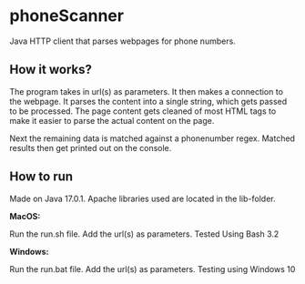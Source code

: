 # phoneScanner
Java HTTP client that parses webpages for phone numbers.

## How it works?

The program takes in url(s) as parameters. It then makes a connection to the webpage. It parses the content into a single string, which gets passed to be processed. The page content gets cleaned of most HTML tags to make it easier to parse the actual content on the page.

Next the remaining data is matched against a phonenumber regex. Matched results then get printed out on the console.

## How to run

Made on Java 17.0.1.
Apache libraries used are located in the lib-folder.

**MacOS:**

Run the run.sh file. Add the url(s) as parameters. Tested Using Bash 3.2

**Windows:**

Run the run.bat file. Add the url(s) as parameters. Testing using Windows 10


